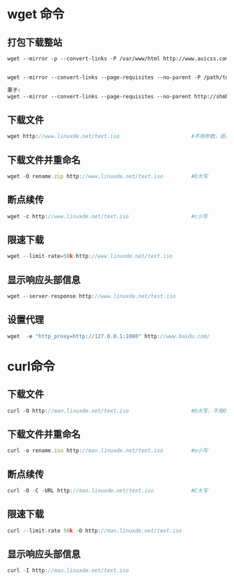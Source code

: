 # wget 命令

## 打包下载整站

```html
wget --mirror -p --convert-links -P /var/www/html http://www.auicss.com/


wget --mirror --convert-links --page-requisites --no-parent -P /path/to/download https://example-domain.com

栗子:
wget --mirror --convert-links --page-requisites --no-parent http://shmh.wanmei.com/
```

## 下载文件

```JavaScript
wget http://www.linuxde.net/text.iso                       #不用参数，直接下载文件
```

## 下载文件并重命名

```JavaScript
wget -O rename.zip http://www.linuxde.net/text.iso         #O大写
```

## 断点续传

```JavaScript
wget -c http://www.linuxde.net/text.iso                    #c小写
```

## 限速下载

```JavaScript
wget --limit-rate=50k http://www.linuxde.net/text.iso
```

## 显示响应头部信息

```JavaScript
wget --server-response http://www.linuxde.net/test.iso
```

## 设置代理

```JavaScript
wget  -e "http_proxy=http://127.0.0.1:1080" http://www.baidu.com/
```



# curl命令

## 下载文件

```JavaScript
curl -O http://man.linuxde.net/text.iso                    #O大写，不用O只是打印内容不会下载
```

## 下载文件并重命名

```JavaScript
curl -o rename.iso http://man.linuxde.net/text.iso         #o小写
```

## 断点续传

```JavaScript
curl -O -C -URL http://man.linuxde.net/text.iso            #C大写
```

## 限速下载

```JavaScript
curl --limit-rate 50k -O http://man.linuxde.net/text.iso
```

## 显示响应头部信息

```JavaScript
curl -I http://man.linuxde.net/text.iso
```


